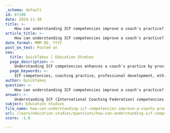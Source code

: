 ```yaml
---
_schema: default
id: 67100
date: 2024-11-30
title: >-
    How can understanding ICF competencies improve a coach's practice?
article_title: >-
    How can understanding ICF competencies improve a coach's practice?
date_format: MMM DD, YYYY
post_on_text: Posted on
seo:
  title: QuickTakes | Education Studies
  page_description: >-
    Understanding ICF competencies enhances a coach's practice by providing a structured framework for evaluation, comprehensive skill development, ethical practice, improved client outcomes, and ongoing professional development.
  page_keywords: >-
    ICF competencies, coaching practice, professional development, ethical practice, client outcomes, coaching skills, coaching framework, continuous learning, coaching effectiveness, coaching relationships
author: QuickTakes
question: >-
    How can understanding ICF competencies improve a coach's practice?
answer: >-
    Understanding ICF (International Coaching Federation) competencies can significantly enhance a coach's practice in several ways:\n\n1. **Framework for Evaluation**: The ICF Core Competencies provide a structured framework for evaluating coaching skills. Coaches seeking credentials such as ACC (Associate Certified Coach), PCC (Professional Certified Coach), or MCC (Master Certified Coach) must demonstrate mastery of these competencies. This structured approach helps coaches identify areas for improvement and develop their skills systematically.\n\n2. **Comprehensive Skill Development**: The ICF Core Competencies are organized into four domains: \n   - A: Foundation\n   - B: Co-creating the relationship\n   - C: Communicating effectively\n   - D: Cultivating learning and growth\n\n   Each of the eight core competencies within these domains is critical for effective coaching. By understanding and applying these competencies, coaches can enhance their ability to build strong client relationships, communicate effectively, and foster client growth.\n\n3. **Ethical Practice**: One of the core competencies emphasizes demonstrating ethical practice. By adhering to ICF's ethical guidelines, coaches can ensure they maintain professionalism and integrity in their practice, which is essential for building trust with clients.\n\n4. **Improved Client Outcomes**: As coaches deepen their understanding of ICF competencies, they can apply these skills in real-world coaching scenarios. This leads to more effective coaching sessions, ultimately benefiting clients as they achieve their personal and professional goals.\n\n5. **Professional Development**: Engaging with ICF competencies encourages ongoing professional development. Coaches can participate in training, workshops, and supervision that focus on these competencies, fostering a culture of continuous learning and improvement.\n\n6. **Networking and Community**: Understanding and adhering to ICF competencies connects coaches with a global community of professionals who share similar standards and values. This network can provide support, resources, and opportunities for collaboration.\n\nIn summary, a thorough understanding of ICF competencies not only enhances a coach's skills and effectiveness but also contributes to the overall credibility and professionalism of the coaching field. By integrating these competencies into their practice, coaches can ensure they are providing high-quality service to their clients, leading to better outcomes and a more fulfilling coaching experience.
subject: Education Studies
file_name: how-can-understanding-icf-competencies-improve-a-coachs-practice.md
url: /learn/education-studies/questions/how-can-understanding-icf-competencies-improve-a-coachs-practice
score: -1.0

---
```


&nbsp;